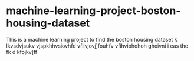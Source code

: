 # machine-learning-project-boston-housing-dataset
 This is a machine learning project to find the boston housing dataset 
k
lkvsdvjsukv
vjspkhhvsiovhfd
vfiivjovj]fouhfv
vfihviohohoh
ghoivni
i eas the
fk
d
kfojkv]ff

